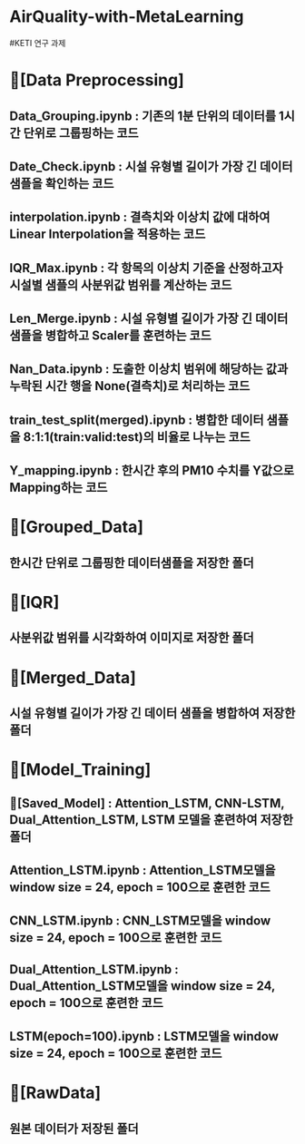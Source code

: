 # AirQuality-with-MetaLearning

#KETI 연구 과제

# 📁[Data Preprocessing]
## Data_Grouping.ipynb : 기존의 1분 단위의 데이터를 1시간 단위로 그룹핑하는 코드
## Date_Check.ipynb : 시설 유형별 길이가 가장 긴 데이터 샘플을 확인하는 코드
## interpolation.ipynb : 결측치와 이상치 값에 대하여 Linear Interpolation을 적용하는 코드
## IQR_Max.ipynb : 각 항목의 이상치 기준을 산정하고자 시설별 샘플의 사분위값 범위를 계산하는 코드
## Len_Merge.ipynb : 시설 유형별 길이가 가장 긴 데이터 샘플을 병합하고 Scaler를 훈련하는 코드
## Nan_Data.ipynb : 도출한 이상치 범위에 해당하는 값과 누락된 시간 행을 None(결측치)로 처리하는 코드
## train_test_split(merged).ipynb : 병합한 데이터 샘플을 8:1:1(train:valid:test)의 비율로 나누는 코드
## Y_mapping.ipynb : 한시간 후의 PM10 수치를 Y값으로 Mapping하는 코드

# 📁[Grouped_Data]
## 한시간 단위로 그룹핑한 데이터샘플을 저장한 폴더

# 📁[IQR]
## 사분위값 범위를 시각화하여 이미지로 저장한 폴더

# 📁[Merged_Data]
## 시설 유형별 길이가 가장 긴 데이터 샘플을 병합하여 저장한 폴더

# 📁[Model_Training]
## 📁[Saved_Model] : Attention_LSTM, CNN-LSTM, Dual_Attention_LSTM, LSTM 모델을 훈련하여 저장한 폴더
## Attention_LSTM.ipynb : Attention_LSTM모델을 window size = 24, epoch = 100으로 훈련한 코드
## CNN_LSTM.ipynb : CNN_LSTM모델을 window size = 24, epoch = 100으로 훈련한 코드
## Dual_Attention_LSTM.ipynb : Dual_Attention_LSTM모델을 window size = 24, epoch = 100으로 훈련한 코드
## LSTM(epoch=100).ipynb : LSTM모델을 window size = 24, epoch = 100으로 훈련한 코드

# 📁[RawData]
## 원본 데이터가 저장된 폴더 

